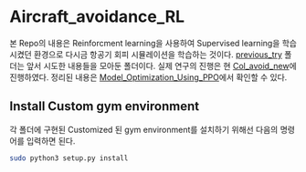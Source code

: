 # Aircraft_avoidance_RL
본 Repo의 내용은 Reinforcment learning을 사용하여 Supervised learning을 학습시켰던 환경으로 다시금 항공기 회피 시뮬레이션을 학습하는 것이다.  [previous_try](previous_try) 폴더는 앞서 시도한 내용들을 모아둔 폴더이다. 실제 연구의 진행은 현 [Col_avoid_new](Col_avoid_new)에 진행하였다. 정리된 내용은 [Model_Optimization_Using_PPO](https://github.com/kun-woo-park/Model_Optimization_Using_PPO)에서 확인할 수 있다.

## Install Custom gym environment
각 폴더에 구현된 Customized 된 gym environment를 설치하기 위해선 다음의 명령어를 입력하면 된다.
```bash
sudo python3 setup.py install
```
